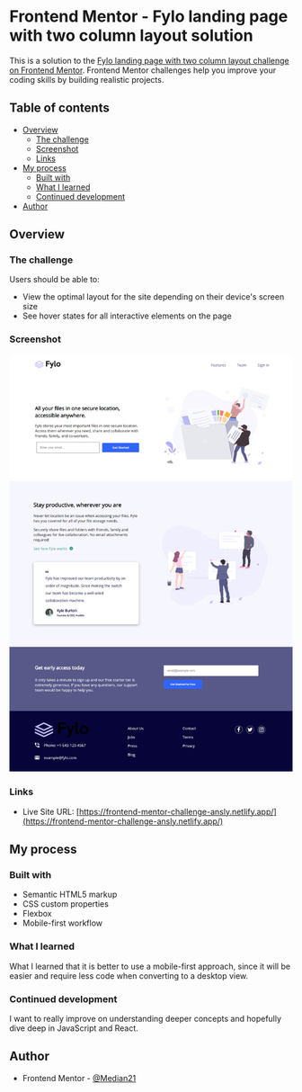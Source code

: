 # Frontend Mentor - Fylo landing page with two column layout solution

This is a solution to the [Fylo landing page with two column layout challenge on Frontend Mentor](https://www.frontendmentor.io/challenges/fylo-landing-page-with-two-column-layout-5ca5ef041e82137ec91a50f5). Frontend Mentor challenges help you improve your coding skills by building realistic projects. 

## Table of contents

- [Overview](#overview)
  - [The challenge](#the-challenge)
  - [Screenshot](#screenshot)
  - [Links](#links)
- [My process](#my-process)
  - [Built with](#built-with)
  - [What I learned](#what-i-learned)
  - [Continued development](#continued-development)
- [Author](#author)

## Overview

### The challenge

Users should be able to:

- View the optimal layout for the site depending on their device's screen size
- See hover states for all interactive elements on the page

### Screenshot

![](./design/completed-desktop.png)


### Links

- Live Site URL: [https://frontend-mentor-challenge-ansly.netlify.app/](https://frontend-mentor-challenge-ansly.netlify.app/)

## My process

### Built with

- Semantic HTML5 markup
- CSS custom properties
- Flexbox
- Mobile-first workflow


### What I learned

What I learned that it is better to use a mobile-first approach, since it will be easier and require less code when converting to a desktop view.


### Continued development

I want to really improve on understanding deeper concepts and hopefully dive deep in JavaScript and React.

## Author

- Frontend Mentor - [@Median21](https://www.frontendmentor.io/profile/Median21)
